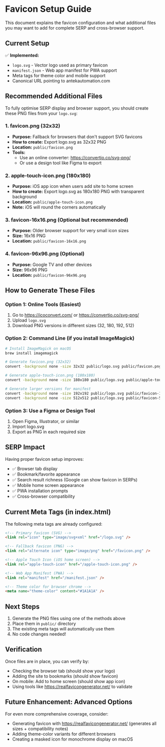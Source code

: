 # Favicon Setup Guide

This document explains the favicon configuration and what additional files you may want to add for complete SERP and cross-browser support.

## Current Setup

✅ **Implemented:**
- `logo.svg` - Vector logo used as primary favicon
- `manifest.json` - Web app manifest for PWA support
- Meta tags for theme color and mobile support
- Canonical URL pointing to antekautomation.com

## Recommended Additional Files

To fully optimise SERP display and browser support, you should create these PNG files from your `logo.svg`:

### 1. favicon.png (32x32)
- **Purpose:** Fallback for browsers that don't support SVG favicons
- **How to create:** Export logo.svg as 32x32 PNG
- **Location:** `public/favicon.png`
- **Tools:**
  - Use an online converter: https://convertio.co/svg-png/
  - Or use a design tool like Figma to export

### 2. apple-touch-icon.png (180x180)
- **Purpose:** iOS app icon when users add site to home screen
- **How to create:** Export logo.svg as 180x180 PNG with transparent background
- **Location:** `public/apple-touch-icon.png`
- **Note:** iOS will round the corners automatically

### 3. favicon-16x16.png (Optional but recommended)
- **Purpose:** Older browser support for very small icon sizes
- **Size:** 16x16 PNG
- **Location:** `public/favicon-16x16.png`

### 4. favicon-96x96.png (Optional)
- **Purpose:** Google TV and other devices
- **Size:** 96x96 PNG
- **Location:** `public/favicon-96x96.png`

## How to Generate These Files

### Option 1: Online Tools (Easiest)
1. Go to https://icoconvert.com/ or https://convertio.co/svg-png/
2. Upload `logo.svg`
3. Download PNG versions in different sizes (32, 180, 192, 512)

### Option 2: Command Line (if you install ImageMagick)
```bash
# Install ImageMagick on macOS
brew install imagemagick

# Generate favicon.png (32x32)
convert -background none -size 32x32 public/logo.svg public/favicon.png

# Generate apple-touch-icon.png (180x180)
convert -background none -size 180x180 public/logo.svg public/apple-touch-icon.png

# Generate larger versions for manifest
convert -background none -size 192x192 public/logo.svg public/favicon-192.png
convert -background none -size 512x512 public/logo.svg public/favicon-512.png
```

### Option 3: Use a Figma or Design Tool
1. Open Figma, Illustrator, or similar
2. Import logo.svg
3. Export as PNG in each required size

## SERP Impact

Having proper favicon setup improves:
- ✅ Browser tab display
- ✅ Bookmark/favorite appearance
- ✅ Search result richness (Google can show favicon in SERPs)
- ✅ Mobile home screen appearance
- ✅ PWA installation prompts
- ✅ Cross-browser compatibility

## Current Meta Tags (in index.html)

The following meta tags are already configured:

```html
<!-- Primary favicon (SVG) -->
<link rel="icon" type="image/svg+xml" href="/logo.svg" />

<!-- Fallback favicon (PNG) -->
<link rel="alternate icon" type="image/png" href="/favicon.png" />

<!-- Apple Touch Icon (iOS home screen) -->
<link rel="apple-touch-icon" href="/apple-touch-icon.png" />

<!-- Web App Manifest (PWA) -->
<link rel="manifest" href="/manifest.json" />

<!-- Theme color for browser chrome -->
<meta name="theme-color" content="#1A1A1A" />
```

## Next Steps

1. Generate the PNG files using one of the methods above
2. Place them in `public/` directory
3. The existing meta tags will automatically use them
4. No code changes needed!

## Verification

Once files are in place, you can verify by:
- Checking the browser tab (should show your logo)
- Adding the site to bookmarks (should show favicon)
- On mobile: Add to home screen (should show app icon)
- Using tools like https://realfavicongenerator.net/ to validate

## Future Enhancement: Advanced Options

For even more comprehensive coverage, consider:
- Generating favicon with https://realfavicongenerator.net/ (generates all sizes + compatibility notes)
- Adding theme-color variants for different browsers
- Creating a masked icon for monochrome display on macOS
